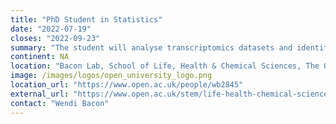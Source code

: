 ```yaml
---
title: "PhD Student in Statistics"
date: "2022-07-19"
closes: "2022-09-23"
summary: "The student will analyse transcriptomics datasets and identify key decision steps that require statistical knowledge for optimal analysis and interpretation. They will use this knowledge to develop training to communicate relevant statistics to biologists in this field."
continent: NA
location: "Bacon Lab, School of Life, Health & Chemical Sciences, The Open University, United Kingdom"
image: /images/logos/open_university_logo.png
location_url: "https://www.open.ac.uk/people/wb2845"
external_url: "https://www.open.ac.uk/stem/life-health-chemical-sciences/sites/www.open.ac.uk.stem.life-health-chemical-sciences/files/files/EPSRC%20Studentship.pdf"
contact: "Wendi Bacon"
---
```

